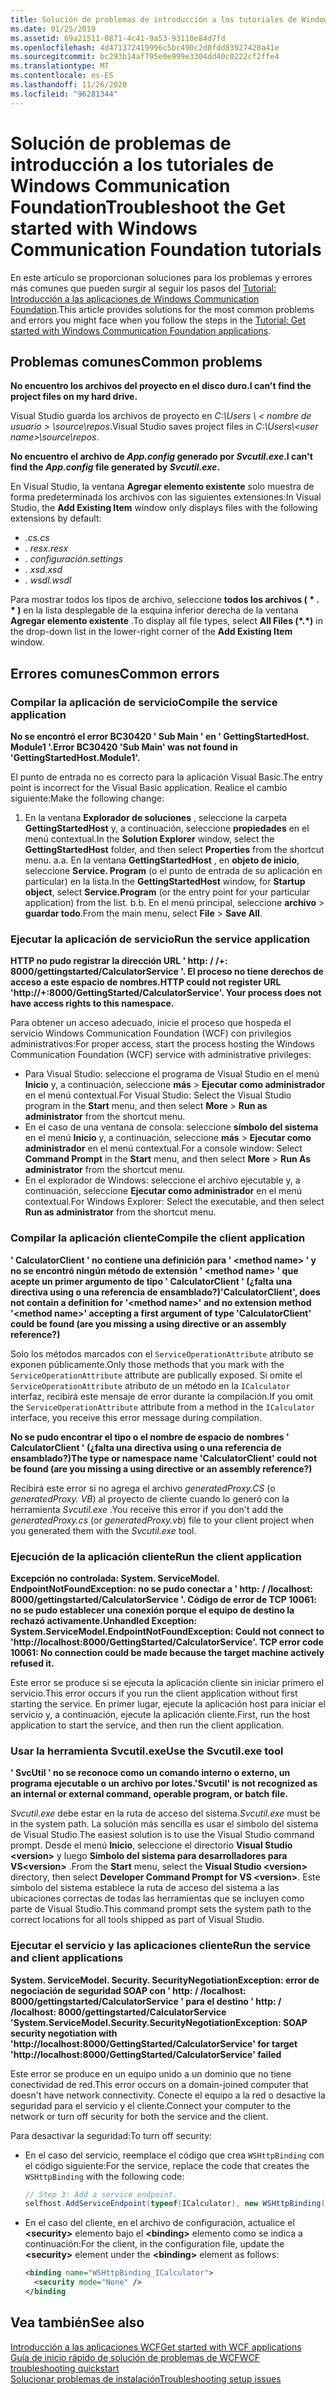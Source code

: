 ```yaml
---
title: Solución de problemas de introducción a los tutoriales de Windows Communication Foundation
ms.date: 01/25/2019
ms.assetid: 69a21511-0871-4c41-9a53-93110e84d7fd
ms.openlocfilehash: 4d471372419996c5bc490c2d0fdd83927428a41e
ms.sourcegitcommit: bc293b14af795e0e999e3304dd40c0222cf2ffe4
ms.translationtype: MT
ms.contentlocale: es-ES
ms.lasthandoff: 11/26/2020
ms.locfileid: "96281344"
---
```

# <a name="troubleshoot-the-get-started-with-windows-communication-foundation-tutorials"></a><span data-ttu-id="ef482-102">Solución de problemas de introducción a los tutoriales de Windows Communication Foundation</span><span class="sxs-lookup"><span data-stu-id="ef482-102">Troubleshoot the Get started with Windows Communication Foundation tutorials</span></span>

<span data-ttu-id="ef482-103">En este artículo se proporcionan soluciones para los problemas y errores más comunes que pueden surgir al seguir los pasos del [Tutorial: Introducción a las aplicaciones de Windows Communication Foundation](getting-started-tutorial.md).</span><span class="sxs-lookup"><span data-stu-id="ef482-103">This article provides solutions for the most common problems and errors you might face when you follow the steps in the [Tutorial: Get started with Windows Communication Foundation applications](getting-started-tutorial.md).</span></span>
  
## <a name="common-problems"></a><span data-ttu-id="ef482-104">Problemas comunes</span><span class="sxs-lookup"><span data-stu-id="ef482-104">Common problems</span></span>

<span data-ttu-id="ef482-105">**No encuentro los archivos del proyecto en el disco duro.**</span><span class="sxs-lookup"><span data-stu-id="ef482-105">**I can't find the project files on my hard drive.**</span></span>

 <span data-ttu-id="ef482-106">Visual Studio guarda los archivos de proyecto en *C:\Users \\ &lt; nombre de usuario &gt; \source\repos*.</span><span class="sxs-lookup"><span data-stu-id="ef482-106">Visual Studio saves project files in *C:\Users\\&lt;user name&gt;\source\repos*.</span></span>  

<span data-ttu-id="ef482-107">**No encuentro el archivo de *App.config* generado por *Svcutil.exe*.**</span><span class="sxs-lookup"><span data-stu-id="ef482-107">**I can't find the *App.config* file generated by *Svcutil.exe*.**</span></span>

 <span data-ttu-id="ef482-108">En Visual Studio, la ventana **Agregar elemento existente** solo muestra de forma predeterminada los archivos con las siguientes extensiones:</span><span class="sxs-lookup"><span data-stu-id="ef482-108">In Visual Studio, the **Add Existing Item** window only displays files with the following extensions by default:</span></span>

- <span data-ttu-id="ef482-109">*.cs*</span><span class="sxs-lookup"><span data-stu-id="ef482-109">*.cs*</span></span>
- <span data-ttu-id="ef482-110">*. resx*</span><span class="sxs-lookup"><span data-stu-id="ef482-110">*.resx*</span></span>
- <span data-ttu-id="ef482-111">*. configuración*</span><span class="sxs-lookup"><span data-stu-id="ef482-111">*.settings*</span></span>
- <span data-ttu-id="ef482-112">*. xsd*</span><span class="sxs-lookup"><span data-stu-id="ef482-112">*.xsd*</span></span>
- <span data-ttu-id="ef482-113">*. wsdl*</span><span class="sxs-lookup"><span data-stu-id="ef482-113">*.wsdl*</span></span>

<span data-ttu-id="ef482-114">Para mostrar todos los tipos de archivo, seleccione **todos los archivos ( \* . \* )** en la lista desplegable de la esquina inferior derecha de la ventana **Agregar elemento existente** .</span><span class="sxs-lookup"><span data-stu-id="ef482-114">To display all file types, select **All Files (\*.\*)** in the drop-down list in the lower-right corner of the **Add Existing Item** window.</span></span>  
  
## <a name="common-errors"></a><span data-ttu-id="ef482-115">Errores comunes</span><span class="sxs-lookup"><span data-stu-id="ef482-115">Common errors</span></span>

### <a name="compile-the-service-application"></a><span data-ttu-id="ef482-116">Compilar la aplicación de servicio</span><span class="sxs-lookup"><span data-stu-id="ef482-116">Compile the service application</span></span>

<span data-ttu-id="ef482-117">**No se encontró el error BC30420 ' Sub Main ' en ' GettingStartedHost. Module1 '.**</span><span class="sxs-lookup"><span data-stu-id="ef482-117">**Error BC30420 'Sub Main' was not found in 'GettingStartedHost.Module1'.**</span></span>

<span data-ttu-id="ef482-118">El punto de entrada no es correcto para la aplicación Visual Basic.</span><span class="sxs-lookup"><span data-stu-id="ef482-118">The entry point is incorrect for the Visual Basic application.</span></span> <span data-ttu-id="ef482-119">Realice el cambio siguiente:</span><span class="sxs-lookup"><span data-stu-id="ef482-119">Make the following change:</span></span>

   1. <span data-ttu-id="ef482-120">En la ventana **Explorador de soluciones** , seleccione la carpeta **GettingStartedHost** y, a continuación, seleccione **propiedades** en el menú contextual.</span><span class="sxs-lookup"><span data-stu-id="ef482-120">In the **Solution Explorer** window, select the **GettingStartedHost** folder, and then select **Properties** from the shortcut menu.</span></span>
    <span data-ttu-id="ef482-121">a.</span><span class="sxs-lookup"><span data-stu-id="ef482-121">a.</span></span> <span data-ttu-id="ef482-122">En la ventana **GettingStartedHost** , en **objeto de inicio**, seleccione **Service. Program** (o el punto de entrada de su aplicación en particular) en la lista.</span><span class="sxs-lookup"><span data-stu-id="ef482-122">In the **GettingStartedHost** window, for **Startup object**, select **Service.Program** (or the entry point for your particular application) from the list.</span></span>
    <span data-ttu-id="ef482-123">b.</span><span class="sxs-lookup"><span data-stu-id="ef482-123">b.</span></span> <span data-ttu-id="ef482-124">En el menú principal, seleccione **archivo**  >  **guardar todo**.</span><span class="sxs-lookup"><span data-stu-id="ef482-124">From the main menu, select **File** > **Save All**.</span></span>

### <a name="run-the-service-application"></a><span data-ttu-id="ef482-125">Ejecutar la aplicación de servicio</span><span class="sxs-lookup"><span data-stu-id="ef482-125">Run the service application</span></span>

<span data-ttu-id="ef482-126">**HTTP no pudo registrar la dirección URL ' http: \/ /+: 8000/gettingstarted/CalculatorService '. El proceso no tiene derechos de acceso a este espacio de nombres.**</span><span class="sxs-lookup"><span data-stu-id="ef482-126">**HTTP could not register URL 'http:\//+:8000/GettingStarted/CalculatorService'. Your process does not have access rights to this namespace.**</span></span>

 <span data-ttu-id="ef482-127">Para obtener un acceso adecuado, inicie el proceso que hospeda el servicio Windows Communication Foundation (WCF) con privilegios administrativos:</span><span class="sxs-lookup"><span data-stu-id="ef482-127">For proper access, start the process hosting the Windows Communication Foundation (WCF) service with administrative privileges:</span></span>

- <span data-ttu-id="ef482-128">Para Visual Studio: seleccione el programa de Visual Studio en el menú **Inicio** y, a continuación, seleccione **más**  >  **Ejecutar como administrador** en el menú contextual.</span><span class="sxs-lookup"><span data-stu-id="ef482-128">For Visual Studio: Select the Visual Studio program in the **Start** menu, and then select **More** > **Run as administrator** from the shortcut menu.</span></span>
- <span data-ttu-id="ef482-129">En el caso de una ventana de consola: seleccione **símbolo del sistema** en el menú **Inicio** y, a continuación, seleccione **más**  >  **Ejecutar como administrador** en el menú contextual.</span><span class="sxs-lookup"><span data-stu-id="ef482-129">For a console window: Select **Command Prompt** in the **Start** menu, and then select **More** > **Run As administrator** from the shortcut menu.</span></span>
- <span data-ttu-id="ef482-130">En el explorador de Windows: seleccione el archivo ejecutable y, a continuación, seleccione **Ejecutar como administrador** en el menú contextual.</span><span class="sxs-lookup"><span data-stu-id="ef482-130">For Windows Explorer: Select the executable, and then select **Run as administrator** from the shortcut menu.</span></span>

### <a name="compile-the-client-application"></a><span data-ttu-id="ef482-131">Compilar la aplicación cliente</span><span class="sxs-lookup"><span data-stu-id="ef482-131">Compile the client application</span></span>

<span data-ttu-id="ef482-132">**' CalculatorClient ' no contiene una definición para ' \<method name> ' y no se encontró ningún método de extensión ' \<method name> ' que acepte un primer argumento de tipo ' CalculatorClient ' (¿falta una directiva using o una referencia de ensamblado?)**</span><span class="sxs-lookup"><span data-stu-id="ef482-132">**'CalculatorClient', does not contain a definition for '\<method name>' and no extension method '\<method name>' accepting a first argument of type 'CalculatorClient' could be found (are you missing a using directive or an assembly reference?)**</span></span>  

<span data-ttu-id="ef482-133">Solo los métodos marcados con el `ServiceOperationAttribute` atributo se exponen públicamente.</span><span class="sxs-lookup"><span data-stu-id="ef482-133">Only those methods that you mark with the `ServiceOperationAttribute` attribute are publically exposed.</span></span> <span data-ttu-id="ef482-134">Si omite el `ServiceOperationAttribute` atributo de un método en la `ICalculator` interfaz, recibirá este mensaje de error durante la compilación.</span><span class="sxs-lookup"><span data-stu-id="ef482-134">If you omit the `ServiceOperationAttribute` attribute from a method in the `ICalculator` interface, you receive this error message during compilation.</span></span>  

<span data-ttu-id="ef482-135">**No se pudo encontrar el tipo o el nombre de espacio de nombres ' CalculatorClient ' (¿falta una directiva using o una referencia de ensamblado?)**</span><span class="sxs-lookup"><span data-stu-id="ef482-135">**The type or namespace name 'CalculatorClient' could not be found (are you missing a using directive or an assembly reference?)**</span></span>

 <span data-ttu-id="ef482-136">Recibirá este error si no agrega el archivo *generatedProxy.CS* (o *generatedProxy. VB*) al proyecto de cliente cuando lo generó con la herramienta *Svcutil.exe* .</span><span class="sxs-lookup"><span data-stu-id="ef482-136">You receive this error if you don't add the *generatedProxy.cs* (or *generatedProxy.vb*) file to your client project when you generated them with the *Svcutil.exe* tool.</span></span>  

### <a name="run-the-client-application"></a><span data-ttu-id="ef482-137">Ejecución de la aplicación cliente</span><span class="sxs-lookup"><span data-stu-id="ef482-137">Run the client application</span></span>

<span data-ttu-id="ef482-138">**Excepción no controlada: System. ServiceModel. EndpointNotFoundException: no se pudo conectar a ' http: \/ /localhost: 8000/gettingstarted/CalculatorService '. Código de error de TCP 10061: no se pudo establecer una conexión porque el equipo de destino la rechazó activamente.**</span><span class="sxs-lookup"><span data-stu-id="ef482-138">**Unhandled Exception: System.ServiceModel.EndpointNotFoundException: Could not connect to 'http:\//localhost:8000/GettingStarted/CalculatorService'. TCP error code 10061: No connection could be made because the target machine actively refused it.**</span></span>

<span data-ttu-id="ef482-139">Este error se produce si se ejecuta la aplicación cliente sin iniciar primero el servicio.</span><span class="sxs-lookup"><span data-stu-id="ef482-139">This error occurs if you run the client application without first starting the service.</span></span> <span data-ttu-id="ef482-140">En primer lugar, ejecute la aplicación host para iniciar el servicio y, a continuación, ejecute la aplicación cliente.</span><span class="sxs-lookup"><span data-stu-id="ef482-140">First, run the host application to start the service, and then run the client application.</span></span>

### <a name="use-the-svcutilexe-tool"></a><span data-ttu-id="ef482-141">Usar la herramienta Svcutil.exe</span><span class="sxs-lookup"><span data-stu-id="ef482-141">Use the Svcutil.exe tool</span></span>

<span data-ttu-id="ef482-142">**' SvcUtil ' no se reconoce como un comando interno o externo, un programa ejecutable o un archivo por lotes.**</span><span class="sxs-lookup"><span data-stu-id="ef482-142">**'Svcutil' is not recognized as an internal or external command, operable program, or batch file.**</span></span>

 <span data-ttu-id="ef482-143">*Svcutil.exe* debe estar en la ruta de acceso del sistema.</span><span class="sxs-lookup"><span data-stu-id="ef482-143">*Svcutil.exe* must be in the system path.</span></span> <span data-ttu-id="ef482-144">La solución más sencilla es usar el símbolo del sistema de Visual Studio.</span><span class="sxs-lookup"><span data-stu-id="ef482-144">The easiest solution is to use the Visual Studio command prompt.</span></span> <span data-ttu-id="ef482-145">Desde el menú **Inicio**, seleccione el directorio **Visual Studio \<version>** y luego **Símbolo del sistema para desarrolladores para VS\<version>** .</span><span class="sxs-lookup"><span data-stu-id="ef482-145">From the **Start** menu, select the **Visual Studio \<version>** directory, then select **Developer Command Prompt for VS \<version>**.</span></span> <span data-ttu-id="ef482-146">Este símbolo del sistema establece la ruta de acceso del sistema a las ubicaciones correctas de todas las herramientas que se incluyen como parte de Visual Studio.</span><span class="sxs-lookup"><span data-stu-id="ef482-146">This command prompt sets the system path to the correct locations for all tools shipped as part of Visual Studio.</span></span>  
  
### <a name="run-the-service-and-client-applications"></a><span data-ttu-id="ef482-147">Ejecutar el servicio y las aplicaciones cliente</span><span class="sxs-lookup"><span data-stu-id="ef482-147">Run the service and client applications</span></span>

<span data-ttu-id="ef482-148">**System. ServiceModel. Security. SecurityNegotiationException: error de negociación de seguridad SOAP con ' http: \/ /localhost: 8000/gettingstarted/CalculatorService ' para el destino ' http: \/ /localhost: 8000/gettingstarted/CalculatorService '**</span><span class="sxs-lookup"><span data-stu-id="ef482-148">**System.ServiceModel.Security.SecurityNegotiationException: SOAP security negotiation with 'http:\//localhost:8000/GettingStarted/CalculatorService' for target 'http:\//localhost:8000/GettingStarted/CalculatorService' failed**</span></span>  

<span data-ttu-id="ef482-149">Este error se produce en un equipo unido a un dominio que no tiene conectividad de red.</span><span class="sxs-lookup"><span data-stu-id="ef482-149">This error occurs on a domain-joined computer that doesn't have network connectivity.</span></span> <span data-ttu-id="ef482-150">Conecte el equipo a la red o desactive la seguridad para el servicio y el cliente.</span><span class="sxs-lookup"><span data-stu-id="ef482-150">Connect your computer to the network or turn off security for both the service and the client.</span></span>

<span data-ttu-id="ef482-151">Para desactivar la seguridad:</span><span class="sxs-lookup"><span data-stu-id="ef482-151">To turn off security:</span></span>

- <span data-ttu-id="ef482-152">En el caso del servicio, reemplace el código que crea `WSHttpBinding` con el código siguiente:</span><span class="sxs-lookup"><span data-stu-id="ef482-152">For the service, replace the code that creates the `WSHttpBinding` with the following code:</span></span>  
  
    ```csharp
    // Step 3: Add a service endpoint.
    selfhost.AddServiceEndpoint(typeof(ICalculator), new WSHttpBinding(SecurityMode.None), "CalculatorService");  
    ```

- <span data-ttu-id="ef482-153">En el caso del cliente, en el archivo de configuración, actualice el **\<security>** elemento bajo el **\<binding>** elemento como se indica a continuación:</span><span class="sxs-lookup"><span data-stu-id="ef482-153">For the client, in the configuration file, update the **\<security>** element under the **\<binding>** element as follows:</span></span>  
  
    ```xml
    <binding name="WSHttpBinding_ICalculator">
      <security mode="None" />
    </binding
    ```  

## <a name="see-also"></a><span data-ttu-id="ef482-154">Vea también</span><span class="sxs-lookup"><span data-stu-id="ef482-154">See also</span></span>  

 [<span data-ttu-id="ef482-155">Introducción a las aplicaciones WCF</span><span class="sxs-lookup"><span data-stu-id="ef482-155">Get started with WCF applications</span></span>](getting-started-tutorial.md)  
 [<span data-ttu-id="ef482-156">Guía de inicio rápido de solución de problemas de WCF</span><span class="sxs-lookup"><span data-stu-id="ef482-156">WCF troubleshooting quickstart</span></span>](wcf-troubleshooting-quickstart.md)  
 [<span data-ttu-id="ef482-157">Solucionar problemas de instalación</span><span class="sxs-lookup"><span data-stu-id="ef482-157">Troubleshooting setup issues</span></span>](troubleshooting-setup-issues.md)
